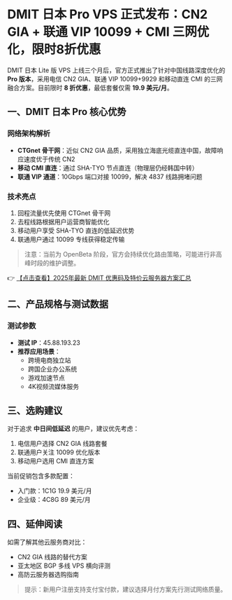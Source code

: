 # DMIT 日本 Pro VPS 正式发布：CN2 GIA + 联通 VIP 10099 + CMI 三网优化，限时8折优惠

DMIT 日本 Lite 版 VPS 上线三个月后，官方正式推出了针对中国线路深度优化的 **Pro 版本**，采用电信 CN2 GIA、联通 VIP 10099+9929 和移动直连 CMI 的三网融合方案。目前限时 **8 折优惠**，最低套餐仅需 **19.9 美元/月**。

## 一、DMIT 日本 Pro 核心优势

### 网络架构解析
- **CTGnet 骨干网**：近似 CN2 GIA 品质，采用独立海底光缆直连中国，故障响应速度优于传统 CN2
- **移动 CMI 直连**：通过 SHA-TYO 节点直连（物理层仍经韩国中转）
- **联通 VIP 通道**：10Gbps 端口对接 10099，解决 4837 线路拥堵问题

### 技术亮点
1. 回程流量优先使用 CTGnet 骨干网
2. 去程线路根据用户运营商智能优化
3. 移动用户享受 SHA-TYO 直连的低延迟优势
4. 联通用户通过 10099 专线获得稳定传输

> 注意：当前为 OpenBeta 阶段，官方会持续优化路由策略，可能进行非高峰时段的维护调整。

👉 [【点击查看】2025年最新 DMIT 优惠码及特价云服务器方案汇总](https://bit.ly/dmit_coupon)

## 二、产品规格与测试数据

### 测试参数
- **测试 IP**：45.88.193.23
- **推荐应用场景**：
  - 跨境电商独立站
  - 跨国企业办公系统
  - 游戏加速节点
  - 4K视频流媒体服务

## 三、选购建议

对于追求 **中日间低延迟** 的用户，建议优先考虑：
1. 电信用户选择 CN2 GIA 线路套餐
2. 联通用户关注 10099 优化版本
3. 移动用户选用 CMI 直连方案

当前促销包含多款配置：
- 入门款：1C1G 19.9 美元/月
- 企业级：4C8G 89 美元/月

## 四、延伸阅读

如需了解其他云服务商对比：
- CN2 GIA 线路的替代方案
- 亚太地区 BGP 多线 VPS 横向评测
- 高防云服务器选购指南

> 提示：新用户注册支持支付宝付款，建议选择月付方案先行测试网络质量。